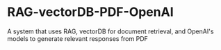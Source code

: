 # RAG-vectorDB-PDF-OpenAI
A system that uses RAG, vectorDB for document retrieval, and OpenAI's models to generate relevant responses from PDF
